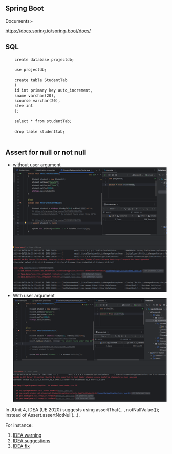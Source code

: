 ## Spring Boot
Documents:-

https://docs.spring.io/spring-boot/docs/


## SQL 

````
    create database projectdb;

    use projectdb;

    create table StudentTab
    (
    id int primary key auto_increment,
    sname varchar(20),
    scourse varchar(20),
    sfee int
    );

    select * from studentTab;

    drop table studenttab;
    
````

## Assert for null or not null
* without user argument
![img.png](img.png)
* With user argument
![img_1.png](img_1.png)


In JUnit 4, IDEA (UE 2020) suggests using assertThat(..., notNullValue()); instead of Assert.assertNotNull(...).

For instance:

1. [IDEA warning](https://i.stack.imgur.com/0QzkU.png)
2. [IDEA suggestions](https://i.stack.imgur.com/jeOYe.png)
3. [IDEA fix](https://i.stack.imgur.com/8XMXf.png)


